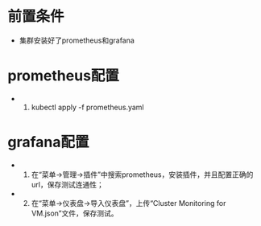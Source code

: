 # 前置条件
* 集群安装好了prometheus和grafana

# prometheus配置
* 1. kubectl apply -f prometheus.yaml

# grafana配置
* 1. 在“菜单->管理->插件”中搜索prometheus，安装插件，并且配置正确的url，保存测试连通性；
* 2. 在“菜单->仪表盘->导入仪表盘”，上传“Cluster Monitoring for VM.json”文件，保存测试。